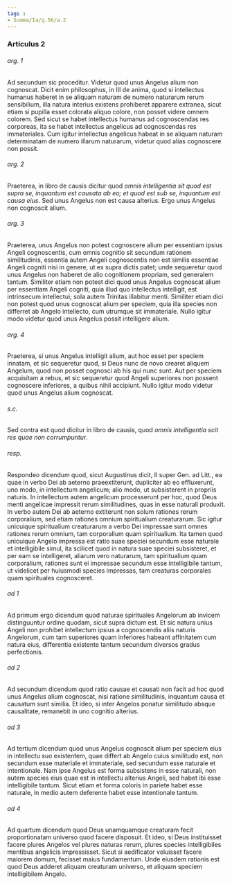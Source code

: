 ```yaml
---
tags : 
- Summa/Ia/q.56/a.2
---
```


### Articulus 2

###### arg. 1
Ad secundum sic proceditur. Videtur quod unus Angelus alium non cognoscat. Dicit enim philosophus, in III de anima, quod si intellectus humanus haberet in se aliquam naturam de numero naturarum rerum sensibilium, illa natura interius existens prohiberet apparere extranea, sicut etiam si pupilla esset colorata aliquo colore, non posset videre omnem colorem. Sed sicut se habet intellectus humanus ad cognoscendas res corporeas, ita se habet intellectus angelicus ad cognoscendas res immateriales. Cum igitur intellectus angelicus habeat in se aliquam naturam determinatam de numero illarum naturarum, videtur quod alias cognoscere non possit.

###### arg. 2
Praeterea, in libro de causis dicitur quod *omnis intelligentia sit quod est supra se, inquantum est causata ab eo; et quod est sub se, inquantum est causa eius*. Sed unus Angelus non est causa alterius. Ergo unus Angelus non cognoscit alium.

###### arg. 3
Praeterea, unus Angelus non potest cognoscere alium per essentiam ipsius Angeli cognoscentis, cum omnis cognitio sit secundum rationem similitudinis, essentia autem Angeli cognoscentis non est similis essentiae Angeli cogniti nisi in genere, ut ex supra dictis patet; unde sequeretur quod unus Angelus non haberet de alio cognitionem propriam, sed generalem tantum. Similiter etiam non potest dici quod unus Angelus cognoscat alium per essentiam Angeli cogniti, quia illud quo intellectus intelligit, est intrinsecum intellectui; sola autem Trinitas illabitur menti. Similiter etiam dici non potest quod unus cognoscat alium per speciem, quia illa species non differret ab Angelo intellecto, cum utrumque sit immateriale. Nullo igitur modo videtur quod unus Angelus possit intelligere alium.

###### arg. 4
Praeterea, si unus Angelus intelligit alium, aut hoc esset per speciem innatam, et sic sequeretur quod, si Deus nunc de novo crearet aliquem Angelum, quod non posset cognosci ab his qui nunc sunt. Aut per speciem acquisitam a rebus, et sic sequeretur quod Angeli superiores non possent cognoscere inferiores, a quibus nihil accipiunt. Nullo igitur modo videtur quod unus Angelus alium cognoscat.

###### s.c.
Sed contra est quod dicitur in libro de causis, quod *omnis intelligentia scit res quae non corrumpuntur*.

###### resp.
Respondeo dicendum quod, sicut Augustinus dicit, II super Gen. ad Litt., ea quae in verbo Dei ab aeterno praeextiterunt, dupliciter ab eo effluxerunt, uno modo, in intellectum angelicum; alio modo, ut subsisterent in propriis naturis. In intellectum autem angelicum processerunt per hoc, quod Deus menti angelicae impressit rerum similitudines, quas in esse naturali produxit. In verbo autem Dei ab aeterno extiterunt non solum rationes rerum corporalium, sed etiam rationes omnium spiritualium creaturarum. Sic igitur unicuique spiritualium creaturarum a verbo Dei impressae sunt omnes rationes rerum omnium, tam corporalium quam spiritualium. Ita tamen quod unicuique Angelo impressa est ratio suae speciei secundum esse naturale et intelligibile simul, ita scilicet quod in natura suae speciei subsisteret, et per eam se intelligeret, aliarum vero naturarum, tam spiritualium quam corporalium, rationes sunt ei impressae secundum esse intelligibile tantum, ut videlicet per huiusmodi species impressas, tam creaturas corporales quam spirituales cognosceret.

###### ad 1
Ad primum ergo dicendum quod naturae spirituales Angelorum ab invicem distinguuntur ordine quodam, sicut supra dictum est. Et sic natura unius Angeli non prohibet intellectum ipsius a cognoscendis aliis naturis Angelorum, cum tam superiores quam inferiores habeant affinitatem cum natura eius, differentia existente tantum secundum diversos gradus perfectionis.

###### ad 2
Ad secundum dicendum quod ratio causae et causati non facit ad hoc quod unus Angelus alium cognoscat, nisi ratione similitudinis, inquantum causa et causatum sunt similia. Et ideo, si inter Angelos ponatur similitudo absque causalitate, remanebit in uno cognitio alterius.

###### ad 3
Ad tertium dicendum quod unus Angelus cognoscit alium per speciem eius in intellectu suo existentem, quae differt ab Angelo cuius similitudo est, non secundum esse materiale et immateriale, sed secundum esse naturale et intentionale. Nam ipse Angelus est forma subsistens in esse naturali, non autem species eius quae est in intellectu alterius Angeli, sed habet ibi esse intelligibile tantum. Sicut etiam et forma coloris in pariete habet esse naturale, in medio autem deferente habet esse intentionale tantum.

###### ad 4
Ad quartum dicendum quod Deus unamquamque creaturam fecit proportionatam universo quod facere disposuit. Et ideo, si Deus instituisset facere plures Angelos vel plures naturas rerum, plures species intelligibiles mentibus angelicis impressisset. Sicut si aedificator voluisset facere maiorem domum, fecisset maius fundamentum. Unde eiusdem rationis est quod Deus adderet aliquam creaturam universo, et aliquam speciem intelligibilem Angelo.

